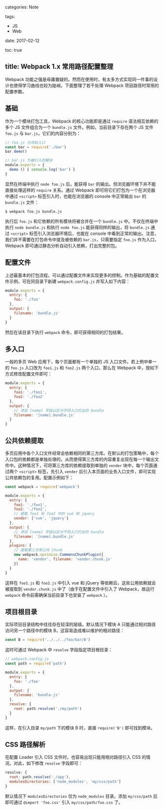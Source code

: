 categories: Note

tags:

- JS
- Web

date: 2017-02-12

toc: true

title: Webpack 1.x 常用路径配置整理
---

Webpack 功能之强是毋庸置疑的。然而在使用时，有太多方式实现同一件事的设计也使得学习曲线也较为陡峭。下面整理了若干处理 Webpack 项目路径时常用的配置参数。

<!--more-->

## 基础
作为一个模块打包工具，Webpack 的核心功能即是通过 `require` 语法相互依赖的多个 JS 文件组合为一个 `bundle.js` 文件。例如，当前目录下存在两个 JS 文件 `foo.js` 与 `bar.js`，它们的内容分别为：

``` js
// foo.js 为项目入口
const bar = require('./bar')
bar.demo()
```

``` js
// bar.js 为被引入的模块
module.exports = {
  demo () { console.log('bar') }
}
```

显然在终端中执行 `node foo.js` 后，能获得 `bar` 的输出。但浏览器环境下并不能直接处理这样的 `require` 关系。通过 Webpack 即可将它们打包为一个在浏览器中通过 `<script>` 标签引入时，也能在浏览器的 console 中正常输出 `bar` 的 `bundle.js` 文件：

``` text
$ webpack foo.js bundle.js
```

执行后 `foo.js` 和它依赖的所有模块将被合并在一个 `bundle.js` 中。不仅在终端中执行 `node bundle.js` 和执行 `node foo.js` 能获得同样的输出，将 `bundle.js` 通过 `<script>` 标签引入浏览器环境后，也能在 console 中看到正常的输出。注意，我们并不需要在打包命令中提及被依赖的 `bar.js`，只需要指定 `foo.js` 作为入口，Webpack 即可通过静态分析自动引入依赖，打出完整的包。


## 配置文件
上述最基本的打包流程，可以通过配置文件来实现更多的控制。作为基础的配置文件示例，可在同目录下新建 `webpack.config.js` 并写入如下内容：

``` js
module.exports = {
  entry: {
    foo: './foo'
  },
  output: {
    filename: 'bundle.js'
  }
}
```

然后在该目录下执行 `webpack` 命令，即可获得相同的打包结果。


## 多入口
一般的多页 Web 应用下，每个页面都有一个单独的 JS 入口文件。若上例中单一的 `foo.js` 入口改为 `foo1.js` 和 `foo2.js` 两个入口，那么在 Webpack 中，按如下方式修改配置文件即可：

``` js
module.exports = {
  entry: {
    foo1: './foo1',
    foo2: './foo2'
  },
  output: {
    // 添加 [name] 字段以区分不同入口打出的 bundle
	filename: '[name].bundle.js'
  }
}
```


## 公共依赖提取
多页应用中各个入口文件经常会依赖相同的第三方库。在默认的打包策略中，每个入口包的依赖都是单独处理的，从而使得第三方库的内容重复出现在每一个输出文件中。这种情况下，可将第三方库的依赖提取到单独的 `vender` 块中，每个页面通过两个 `<script>` 标签，先引入 `vender` 后引入本页面的业务入口文件，即可实现公共依赖包的复用。配置示例如下：

``` js
const webpack = require('webpack')

module.exports = {
  entry: {
    foo1: './foo1',
    foo2: './foo2',
    // 提取 foo1 和 foo2 中的 vue 和 jquery
    vendor: ['vue', 'jquery']
  },
  output: {
    // 添加 [name] 字段以区分不同入口打出的 bundle
	filename: '[name].bundle.js'
  },
  plugins: {
    // 提取第三方库公共 Chunk
    new webpack.optimize.CommonsChunkPlugin({
      name: 'vendor', filename: 'vendor.chunk.js'
    })
  }
}
```

这样在 `foo1.js` 和 `foo2.js` 中引入 vue 和 jQuery 等依赖后，这些公用依赖就会被提取到 `vendor.chunk.js` 中了（由于在配置文件中引入了 Webpack，故运行 `webpack` 命令前需确保当前目录下也安装了 `webpack` ）。


## 项目根目录
实际项目目录结构中往往存在较深的层级。默认情况下模块 A 只能通过相对路径访问另一个路径中的模块 B，这容易造成难以维护的相对路径：

``` js
const B = require('../../../foo/bar/B')
```

这时可通过 Webpack 中 `resolve` 字段指定项目根目录：

``` js
// webpack.config.js
const path = require('path')

module.exports = {
  entry: {
    foo: './foo'
  },
  output: {
    filename: 'bundle.js'
  },
  resolve: {
    root: path.resolve('./my/path')
  }
}
```

这样，在引入目录 `my/path` 下的模块 B 时，直接 `require('B')` 即可找到模块。


## CSS 路径解析
在配置 Loader 引入 CSS 文件时，也容易出现只能用相对路径引入 CSS 的情况。对此，如下修改 `resolve` 字段即可：

``` js
resolve: {
  root: path.resolve('./app'),
  modulesDirectories: ['node_modules', 'my/css/path']
}
```

默认情况下 `modulesDirectories` 仅为 `node_modules` 目录。添加 `my/css/path` 后即可通过 `@import 'foo.css'` 引入 `my/css/path/foo.css` 了。
